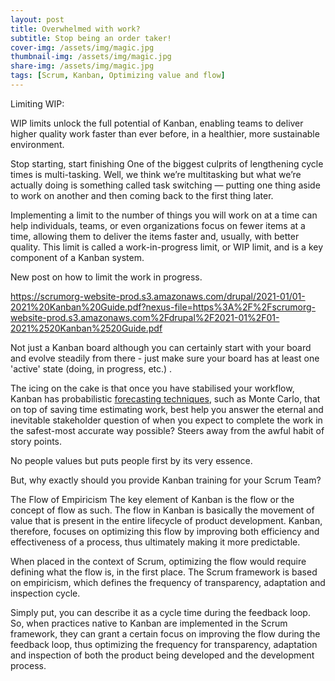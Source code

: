 ```yaml
---
layout: post
title: Overwhelmed with work?
subtitle: Stop being an order taker!
cover-img: /assets/img/magic.jpg
thumbnail-img: /assets/img/magic.jpg
share-img: /assets/img/magic.jpg
tags: [Scrum, Kanban, Optimizing value and flow]
---
```


Limiting WIP: 

WIP limits unlock the full potential of Kanban, enabling teams to deliver higher quality work faster than ever before, in a healthier, more sustainable environment.

Stop starting, start finishing
One of the biggest culprits of lengthening cycle times is multi-tasking. Well, we think we’re multitasking but what we’re actually doing is something called task switching — putting one thing aside to work on another and then coming back to the first thing later.

Implementing a limit to the number of things you will work on at a time can help individuals, teams, or even organizations focus on fewer items at a time, allowing them to deliver the items faster and, usually, with better quality. This limit is called a work-in-progress limit, or WIP limit, and is a key component of a Kanban system.

New post on how to limit the work in progress.

https://scrumorg-website-prod.s3.amazonaws.com/drupal/2021-01/01-2021%20Kanban%20Guide.pdf?nexus-file=https%3A%2F%2Fscrumorg-website-prod.s3.amazonaws.com%2Fdrupal%2F2021-01%2F01-2021%2520Kanban%2520Guide.pdf

Not just a Kanban board although you can certainly start with your board and evolve steadily from there - just make sure your board has at least one 'active' state (doing, in progress, etc.) .

The icing on the cake is that once you have stabilised your workflow, Kanban has probabilistic [forecasting techniques](https://www.scrum.org/resources/blog/create-faster-and-more-accurate-forecasts-using-probabilities), such as Monte Carlo, that on top of saving time estimating work, best help you answer the eternal and inevitable stakeholder question of when you expect to complete the work in the safest-most accurate way possible?  Steers away from the awful habit of story points.

No people values but puts people first by its very essence.

But, why exactly should you provide Kanban training for your Scrum Team?

The Flow of Empiricism
The key element of Kanban is the flow or the concept of flow as such. The flow in Kanban is basically the movement of value that is present in the entire lifecycle of product development. Kanban, therefore, focuses on optimizing this flow by improving both efficiency and effectiveness of a process, thus ultimately making it more predictable. 

When placed in the context of Scrum, optimizing the flow would require defining what the flow is, in the first place. The Scrum framework is based on empiricism, which defines the frequency of transparency, adaptation and inspection cycle. 

Simply put, you can describe it as a cycle time during the feedback loop. So, when practices native to Kanban are implemented in the Scrum framework, they can grant a certain focus on improving the flow during the feedback loop, thus optimizing the frequency for transparency, adaptation and inspection of both the product being developed and the development process. 
